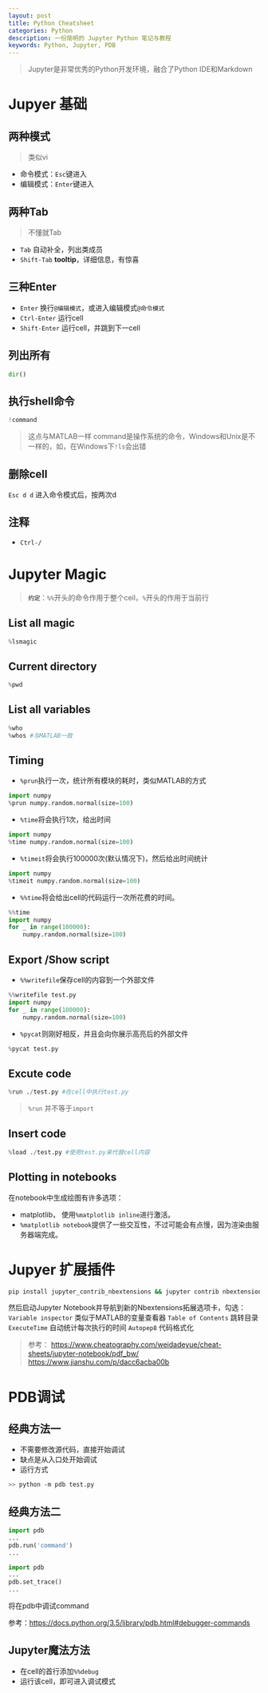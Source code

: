 ```yaml
---
layout: post
title: Python Cheatsheet
categories: Python
description: 一份简明的 Jupyter Python 笔记与教程
keywords: Python, Jupyter, PDB
---
```




> Jupyter是非常优秀的Python开发环境，融合了Python IDE和Markdown


# Jupyer 基础

## 两种模式

> 类似vi

* 命令模式：`Esc`键进入
* 编辑模式：`Enter`键进入

## 两种Tab
> 不懂就Tab

* `Tab` 自动补全，列出类成员
* `Shift-Tab` **tooltip**，详细信息，有惊喜 

## 三种Enter
* `Enter` 换行`@编辑模式`，或进入编辑模式`@命令模式`
* `Ctrl-Enter` 运行cell 
* `Shift-Enter` 运行cell，并跳到下一cell

## 列出所有
```python
dir()
```
## 执行shell命令
```python
!command
```
> 这点与MATLAB一样
> command是操作系统的命令，Windows和Unix是不一样的，如，在Windows下`!ls`会出错

## 删除cell
`Esc d d` 进入命令模式后，按两次d

## 注释
* `Ctrl-/`

# Jupyter Magic

> **`约定`**：`%%`开头的命令作用于整个ceil，`%`开头的作用于当前行

## List all magic

```python
%lsmagic
```
## Current directory
```python
%pwd
```
## List all variables
```python
%who 
%whos #与MATLAB一致
```
## Timing
*   `%prun`执行一次，统计所有模块的耗时，类似MATLAB的方式
```python
import numpy
%prun numpy.random.normal(size=100) 
```
*   `%time`将会执行1次，给出时间
```python
import numpy
%time numpy.random.normal(size=100) 
```
*   `%timeit`将会执行100000次(默认情况下)，然后给出时间统计
```python
import numpy
%timeit numpy.random.normal(size=100) 
```
*   `%%time`将会给出cell的代码运行一次所花费的时间。
```python
%%time
import numpy
for _ in range(100000):
    numpy.random.normal(size=100) 
```
## Export /Show script
* `%%writefile`保存cell的内容到一个外部文件
```python
%%writefile test.py
import numpy
for _ in range(100000):
    numpy.random.normal(size=100) 
```
* `%pycat`则刚好相反，并且会向你展示高亮后的外部文件
```python
%pycat test.py
```

## Excute code

```python
%run ./test.py #在cell中执行test.py
```
> `%run` 并不等于`import`

## Insert code
```python
%load ./test.py #使用test.py来代替cell内容
```
## Plotting in notebooks
在notebook中生成绘图有许多选项：
*   matplotlib， 使用`%matplotlib inline`进行激活。
*   `%matplotlib notebook`提供了一些交互性，不过可能会有点慢，因为渲染由服务器端完成。

# Jupyer 扩展插件
```bash
pip install jupyter_contrib_nbextensions && jupyter contrib nbextension install 
```
然后启动Jupyter Notebook并导航到新的Nbextensions拓展选项卡，勾选：
`Variable inspector` 类似于MATLAB的变量查看器
`Table of Contents` 跳转目录
`ExecuteTime`  自动统计每次执行的时间
`Autopep8` 代码格式化


> 参考：
> https://www.cheatography.com/weidadeyue/cheat-sheets/jupyter-notebook/pdf_bw/
> https://www.jianshu.com/p/dacc6acba00b

# PDB调试

## 经典方法一

- 不需要修改源代码，直接开始调试
- 缺点是从入口处开始调试
- 运行方式

```bash
>> python -m pdb test.py
```

## 经典方法二

```python
import pdb
...
pdb.run('command')
...
```

```python
import pdb
...
pdb.set_trace()
...
```

将在pdb中调试command

参考：https://docs.python.org/3.5/library/pdb.html#debugger-commands

## Jupyter魔法方法

- 在cell的首行添加`%%debug`
- 运行该cell，即可进入调试模式

